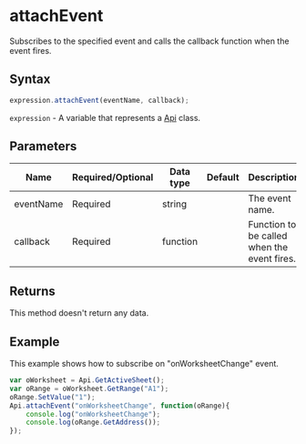 # attachEvent

Subscribes to the specified event and calls the callback function when the event fires.

## Syntax

```javascript
expression.attachEvent(eventName, callback);
```

`expression` - A variable that represents a [Api](../Api.md) class.

## Parameters

| **Name** | **Required/Optional** | **Data type** | **Default** | **Description** |
| ------------- | ------------- | ------------- | ------------- | ------------- |
| eventName | Required | string |  | The event name. |
| callback | Required | function |  | Function to be called when the event fires. |

## Returns

This method doesn't return any data.

## Example

This example shows how to subscribe on "onWorksheetChange" event.

```javascript editor-xlsx
var oWorksheet = Api.GetActiveSheet();
var oRange = oWorksheet.GetRange("A1");
oRange.SetValue("1");
Api.attachEvent("onWorksheetChange", function(oRange){
	console.log("onWorksheetChange");
	console.log(oRange.GetAddress());
});
```
